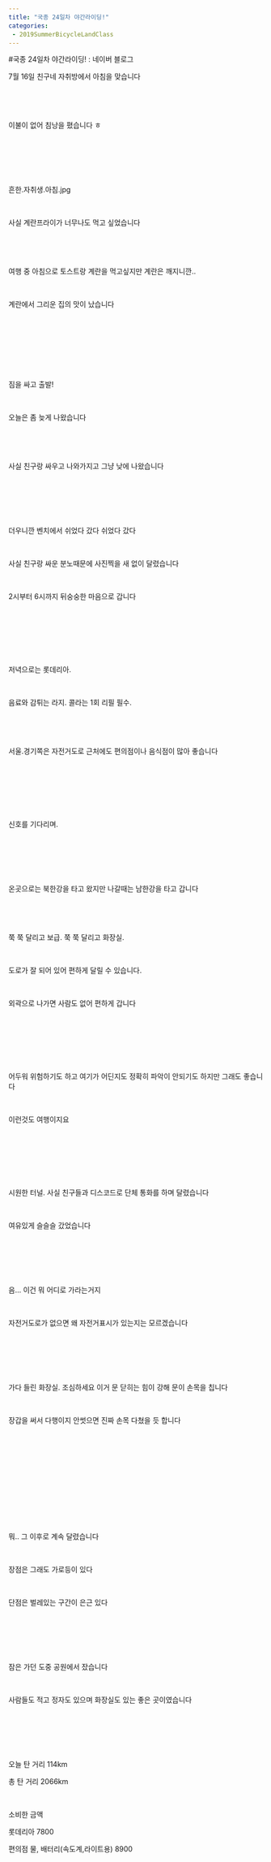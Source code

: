 ```yaml
---
title: "국종 24일차 야간라이딩!"
categories:
 - 2019SummerBicycleLandClass
---
```

#국종 24일차 야간라이딩! : 네이버 블로그
<div class="wrap_rabbit pcol2 _param(1) _postViewArea221592966154" id="post-view221592966154">
<!-- Rabbit HTML --><div class="se-viewer se-theme-default" lang="ko-KR">
<!-- SE_DOC_HEADER_END -->
<div class="se-main-container">
<div class="se-component se-text se-l-default" id="SE-e1c076db-3268-4607-a613-4c12db84ee5c">
<div class="se-component-content">
<div class="se-section se-section-text se-l-default">
<div class="se-module se-module-text"><!-- SE-TEXT { --><p class="se-text-paragraph se-text-paragraph-align-" id="SE-60f5cee5-06f6-43fb-993e-7bac69506a27" style=""><span class="se-fs- se-ff-" id="SE-f80e57f4-1355-4517-b7be-09fb26049b82" style="">7월 16일 친구네 자취방에서 아침을 맞습니다</span></p><!-- } SE-TEXT --><!-- SE-TEXT { --><p class="se-text-paragraph se-text-paragraph-align-" id="SE-de586cf6-dc73-4019-99da-df51dede280b" style=""><span class="se-fs- se-ff-" id="SE-5d3bfe40-6d00-45fd-8677-87690f274d4a" style="">​</span></p><!-- } SE-TEXT --></div>
</div>
</div>
</div> <div class="se-component se-image se-l-default" id="SE-6e0d2f92-5d29-4f56-9afb-affd9349dd02">
<div class="se-component-content se-component-content-fit">
<div class="se-section se-section-image se-l-default se-section-align-">
<a class="se-module se-module-image __se_image_link __se_link" data-linkdata='{"id" : "SE-6e0d2f92-5d29-4f56-9afb-affd9349dd02", "src" : "https://postfiles.pstatic.net/MjAxOTA3MjJfNjQg/MDAxNTYzNzkyNzQ3Nzk0.pVGHLXIDqh_KLB9o9grx01T6Fj5rwHZs7n7s2G1at9Eg.9ve-BYwSg1542ltAL5sQo9LPvnTTHvI6XqKP_-KpDokg.JPEG.dls32208/20190716_022103.jpg", "linkUse" : "false", "link" : ""}' data-linktype="img" href="#" onclick="return false;" style=" ">
<img alt="" class="se-image-resource" data-height="1232" data-lazy-src="https://postfiles.pstatic.net/MjAxOTA3MjJfNjQg/MDAxNTYzNzkyNzQ3Nzk0.pVGHLXIDqh_KLB9o9grx01T6Fj5rwHZs7n7s2G1at9Eg.9ve-BYwSg1542ltAL5sQo9LPvnTTHvI6XqKP_-KpDokg.JPEG.dls32208/20190716_022103.jpg?type=w966" data-width="693" src="https://raw.githubusercontent.com/rage147-OwO/rage147-OwO.github.io/master/_images/images/2019-7-23-국종 24일차 야간라이딩!/0.jpg">
</a> </div>
</div>
</div> <div class="se-component se-text se-l-default" id="SE-d3a5a731-e25f-4577-92df-709512059a50">
<div class="se-component-content">
<div class="se-section se-section-text se-l-default">
<div class="se-module se-module-text"><!-- SE-TEXT { --><p class="se-text-paragraph se-text-paragraph-align-" id="SE-c2b13d65-5585-4669-aea7-9647e88e6c70" style=""><span class="se-fs- se-ff-" id="SE-f2a4a55c-f291-4d93-9af4-6f935cc50156" style="">이불이 없어 침낭을 폈습니다 ㅎ</span></p><!-- } SE-TEXT --><!-- SE-TEXT { --><p class="se-text-paragraph se-text-paragraph-align-" id="SE-44fec364-3a39-4ba1-8d76-1feab66a7fab" style=""><span class="se-fs- se-ff-" id="SE-ead68c23-2c1e-47fc-9374-95d00b98a701" style="">​</span></p><!-- } SE-TEXT --><!-- SE-TEXT { --><p class="se-text-paragraph se-text-paragraph-align-" id="SE-3790f23d-f42f-4290-9c6a-86cf6dd6109f" style=""><span class="se-fs- se-ff-" id="SE-489e882b-c153-4d98-a36c-65207d4b52ff" style="">​</span></p><!-- } SE-TEXT --></div>
</div>
</div>
</div> <div class="se-component se-image se-l-default" id="SE-5a208364-db99-42b1-8417-269b80f63e0c">
<div class="se-component-content se-component-content-fit">
<div class="se-section se-section-image se-l-default se-section-align-">
<a class="se-module se-module-image __se_image_link __se_link" data-linkdata='{"id" : "SE-5a208364-db99-42b1-8417-269b80f63e0c", "src" : "https://postfiles.pstatic.net/MjAxOTA3MjJfMTY4/MDAxNTYzNzkyNzUwMzQ5.6vusdwH9wuo6eOU04H5xmPVbUxHOERoBLVIYcRtnPmUg.gVEcJuXx78lV4F86KS5bgZKUxAA8ATudpTOo4KtPNAEg.JPEG.dls32208/20190716_133126.jpg", "linkUse" : "false", "link" : ""}' data-linktype="img" href="#" onclick="return false;" style=" ">
<img alt="" class="se-image-resource" data-height="1232" data-lazy-src="https://postfiles.pstatic.net/MjAxOTA3MjJfMTY4/MDAxNTYzNzkyNzUwMzQ5.6vusdwH9wuo6eOU04H5xmPVbUxHOERoBLVIYcRtnPmUg.gVEcJuXx78lV4F86KS5bgZKUxAA8ATudpTOo4KtPNAEg.JPEG.dls32208/20190716_133126.jpg?type=w966" data-width="693" src="https://raw.githubusercontent.com/rage147-OwO/rage147-OwO.github.io/master/_images/images/2019-7-23-국종 24일차 야간라이딩!/1.jpg">
</a> </div>
</div>
</div> <div class="se-component se-text se-l-default" id="SE-ade3651f-66b8-498e-b2de-0f87a72cf5ef">
<div class="se-component-content">
<div class="se-section se-section-text se-l-default">
<div class="se-module se-module-text"><!-- SE-TEXT { --><p class="se-text-paragraph se-text-paragraph-align-" id="SE-53fd294d-2c62-4bcc-8d06-673fe4af3299" style=""><span class="se-fs- se-ff-" id="SE-5645be4f-bc02-4d7c-8a17-e450ae2febf4" style="">흔한.자취생.아침.jpg</span></p><!-- } SE-TEXT --><!-- SE-TEXT { --><p class="se-text-paragraph se-text-paragraph-align-" id="SE-5c0aa268-879a-4d52-9e5d-605994c8aa47" style=""><span class="se-fs- se-ff-" id="SE-c91ec35a-4cc6-43a5-a6c6-4ebc65426a47" style="">​</span></p><!-- } SE-TEXT --><!-- SE-TEXT { --><p class="se-text-paragraph se-text-paragraph-align-" id="SE-9abd9a25-8cd5-41e9-a638-c97c00003e79" style=""><span class="se-fs- se-ff-" id="SE-1c284af2-172d-4833-98e6-721b482dc018" style="">사실 계란프라이가 너무나도 먹고 싶었습니다</span></p><!-- } SE-TEXT --><!-- SE-TEXT { --><p class="se-text-paragraph se-text-paragraph-align-" id="SE-62606d51-eb09-4f74-af25-007c3d99ea5c" style=""><span class="se-fs- se-ff-" id="SE-a8622d7b-549c-4998-b725-06596e32da0f" style="">​</span></p><!-- } SE-TEXT --><!-- SE-TEXT { --><p class="se-text-paragraph se-text-paragraph-align-" id="SE-fbda34a5-a5c6-44f6-bf95-1e88ab7b703e" style=""><span class="se-fs- se-ff-" id="SE-e08e8123-c752-4712-afc9-eefe45f3547b" style="">​</span></p><!-- } SE-TEXT --><!-- SE-TEXT { --><p class="se-text-paragraph se-text-paragraph-align-" id="SE-b72ca21f-589a-4a6a-8daa-29738f4c6f61" style=""><span class="se-fs- se-ff-" id="SE-65567a10-2b31-40d8-9e6f-b7a4e9f30469" style="">여행 중 아침으로 토스트랑 계란을 먹고싶지만 계란은 깨지니깐..</span></p><!-- } SE-TEXT --><!-- SE-TEXT { --><p class="se-text-paragraph se-text-paragraph-align-" id="SE-ab720623-96d6-4149-9c06-b3b2821ba5e8" style=""><span class="se-fs- se-ff-" id="SE-bc186b02-36bc-4893-84a7-1b57959190c2" style="">​</span></p><!-- } SE-TEXT --><!-- SE-TEXT { --><p class="se-text-paragraph se-text-paragraph-align-" id="SE-8a33cd71-1fe6-4e78-b0b8-d290fa043f3b" style=""><span class="se-fs- se-ff-" id="SE-53227eb7-fa4b-48ca-b0d1-058d266b15d3" style="">계란에서 그리운 집의 맛이 났습니다</span></p><!-- } SE-TEXT --><!-- SE-TEXT { --><p class="se-text-paragraph se-text-paragraph-align-" id="SE-a45f2155-97e1-481d-8293-ca86cb141224" style=""><span class="se-fs- se-ff-" id="SE-88b2de9d-8183-4041-a61b-80a72422a8b7" style="">​</span></p><!-- } SE-TEXT --><!-- SE-TEXT { --><p class="se-text-paragraph se-text-paragraph-align-" id="SE-7e5f475f-1a01-4e48-949d-7580af53ac21" style=""><span class="se-fs- se-ff-" id="SE-1e916746-6aba-4385-a912-59d5b3ecbe95" style="">​</span></p><!-- } SE-TEXT --><!-- SE-TEXT { --><p class="se-text-paragraph se-text-paragraph-align-" id="SE-ee1decd8-7b40-4e0a-b22a-5ac76f269c75" style=""><span class="se-fs- se-ff-" id="SE-9cd5329a-6736-4710-819c-5bcab05d2214" style="">​</span></p><!-- } SE-TEXT --></div>
</div>
</div>
</div> <div class="se-component se-image se-l-default" id="SE-103f06d6-8de8-43ce-b203-d82af9d03c42">
<div class="se-component-content se-component-content-fit">
<div class="se-section se-section-image se-l-default se-section-align-">
<a class="se-module se-module-image __se_image_link __se_link" data-linkdata='{"id" : "SE-103f06d6-8de8-43ce-b203-d82af9d03c42", "src" : "https://postfiles.pstatic.net/MjAxOTA3MjJfNiAg/MDAxNTYzNzkyNzUxODY3.qbPeqfxUY9p0EYaAYEBgtPNyzIKuTLLQ5dlPpmpGV6Mg.51-U3EzGBjvmTm3we9nI_ZDWX8sV4JjM4wFslZoNfu0g.JPEG.dls32208/20190716_154424.jpg", "linkUse" : "false", "link" : ""}' data-linktype="img" href="#" onclick="return false;" style=" ">
<img alt="" class="se-image-resource" data-height="1232" data-lazy-src="https://postfiles.pstatic.net/MjAxOTA3MjJfNiAg/MDAxNTYzNzkyNzUxODY3.qbPeqfxUY9p0EYaAYEBgtPNyzIKuTLLQ5dlPpmpGV6Mg.51-U3EzGBjvmTm3we9nI_ZDWX8sV4JjM4wFslZoNfu0g.JPEG.dls32208/20190716_154424.jpg?type=w966" data-width="693" src="https://raw.githubusercontent.com/rage147-OwO/rage147-OwO.github.io/master/_images/images/2019-7-23-국종 24일차 야간라이딩!/2.jpg">
</a> </div>
</div>
</div> <div class="se-component se-text se-l-default" id="SE-3acd7157-8359-4cc5-b519-6e42eb1e3e52">
<div class="se-component-content">
<div class="se-section se-section-text se-l-default">
<div class="se-module se-module-text"><!-- SE-TEXT { --><p class="se-text-paragraph se-text-paragraph-align-" id="SE-3411aac6-7e1e-4520-90e0-7138fbea6cac" style=""><span class="se-fs- se-ff-" id="SE-f05f2d2c-f726-4adb-9a6d-6f9a80e7097d" style="">짐을 싸고 출발!</span></p><!-- } SE-TEXT --><!-- SE-TEXT { --><p class="se-text-paragraph se-text-paragraph-align-" id="SE-00673cb7-0486-45ce-bb23-629cc5d53aad" style=""><span class="se-fs- se-ff-" id="SE-e2ceeb62-6b23-4f2d-8c36-b7feb03c3074" style="">​</span></p><!-- } SE-TEXT --><!-- SE-TEXT { --><p class="se-text-paragraph se-text-paragraph-align-" id="SE-c97617c1-4c67-48fe-a68f-a002fec1fa1a" style=""><span class="se-fs- se-ff-" id="SE-97aa050c-16eb-4f08-8f98-58838041872c" style="">오늘은 좀 늦게 나왔습니다</span></p><!-- } SE-TEXT --><!-- SE-TEXT { --><p class="se-text-paragraph se-text-paragraph-align-" id="SE-549a50d4-7fae-4a9f-a443-2ffe1ae89d49" style=""><span class="se-fs- se-ff-" id="SE-d0bc760c-f067-41d0-b881-4ffc638489ac" style="">​</span></p><!-- } SE-TEXT --><!-- SE-TEXT { --><p class="se-text-paragraph se-text-paragraph-align-" id="SE-d8d05fff-addd-4646-83b7-ffbc221cf8ef" style=""><span class="se-fs- se-ff-" id="SE-3ad8094c-62ed-4190-b0f8-1286ea9c4599" style="">​</span></p><!-- } SE-TEXT --><!-- SE-TEXT { --><p class="se-text-paragraph se-text-paragraph-align-" id="SE-d3568089-914d-4b83-9eeb-ec036a298558" style=""><span class="se-fs- se-ff-" id="SE-57a61f98-facd-44d0-92f5-f867e2fd7bee" style="">사실 친구랑 싸우고 나와가지고 그냥 낮에 나왔습니다</span></p><!-- } SE-TEXT --><!-- SE-TEXT { --><p class="se-text-paragraph se-text-paragraph-align-" id="SE-36235492-60a7-4c6e-b4bb-26448de664a2" style=""><span class="se-fs- se-ff-" id="SE-36bedaab-a482-4fae-a192-a30fa30aef4c" style="">​</span></p><!-- } SE-TEXT --><!-- SE-TEXT { --><p class="se-text-paragraph se-text-paragraph-align-" id="SE-4b8786ae-a13a-4f70-b74e-734caaafb5f7" style=""><span class="se-fs- se-ff-" id="SE-1d192a74-046c-46c5-b826-98ebd79aa321" style="">​</span></p><!-- } SE-TEXT --></div>
</div>
</div>
</div> <div class="se-component se-image se-l-default" id="SE-e9cb8312-9292-44dc-a629-891f4e55680a">
<div class="se-component-content se-component-content-fit">
<div class="se-section se-section-image se-l-default se-section-align-">
<a class="se-module se-module-image __se_image_link __se_link" data-linkdata='{"id" : "SE-e9cb8312-9292-44dc-a629-891f4e55680a", "src" : "https://postfiles.pstatic.net/MjAxOTA3MjJfMjUw/MDAxNTYzNzkyNzUzOTEy.kn0mm3DZj6Q2tBSvhRlLZLsl0sRx7E0-aj6bTrvGPzIg.n2cgzDbeHY6mw9xPTPeE0r_tWDJsdzEhXlhb_i36PLAg.JPEG.dls32208/20190716_170705.jpg", "linkUse" : "false", "link" : ""}' data-linktype="img" href="#" onclick="return false;" style=" ">
<img alt="" class="se-image-resource" data-height="389" data-lazy-src="https://postfiles.pstatic.net/MjAxOTA3MjJfMjUw/MDAxNTYzNzkyNzUzOTEy.kn0mm3DZj6Q2tBSvhRlLZLsl0sRx7E0-aj6bTrvGPzIg.n2cgzDbeHY6mw9xPTPeE0r_tWDJsdzEhXlhb_i36PLAg.JPEG.dls32208/20190716_170705.jpg?type=w966" data-width="693" src="https://raw.githubusercontent.com/rage147-OwO/rage147-OwO.github.io/master/_images/images/2019-7-23-국종 24일차 야간라이딩!/3.jpg">
</a> </div>
</div>
</div> <div class="se-component se-text se-l-default" id="SE-2068877b-9205-47c3-833f-086057160d94">
<div class="se-component-content">
<div class="se-section se-section-text se-l-default">
<div class="se-module se-module-text"><!-- SE-TEXT { --><p class="se-text-paragraph se-text-paragraph-align-" id="SE-c1ef0a27-1d16-404b-894d-12c4318bba7e" style=""><span class="se-fs- se-ff-" id="SE-688852f1-7494-49b4-94ea-27b8f651c541" style="">더우니깐 벤치에서 쉬었다 갔다 쉬었다 갔다</span></p><!-- } SE-TEXT --><!-- SE-TEXT { --><p class="se-text-paragraph se-text-paragraph-align-" id="SE-28fe957d-c7ee-45da-bb0a-9e6a28f24612" style=""><span class="se-fs- se-ff-" id="SE-c50c3266-cd94-4d4f-90c9-57323994b225" style="">​</span></p><!-- } SE-TEXT --><!-- SE-TEXT { --><p class="se-text-paragraph se-text-paragraph-align-" id="SE-cf42c337-35f1-462d-9b07-f4a6aa829afd" style=""><span class="se-fs- se-ff-" id="SE-94424bc3-b3fc-4a0a-868c-bd9b7f0ac282" style="">사실 친구랑 싸운 분노때문에 사진찍을 새 없이 달렸습니다</span></p><!-- } SE-TEXT --><!-- SE-TEXT { --><p class="se-text-paragraph se-text-paragraph-align-" id="SE-3118ea9e-e16b-44e9-8758-1212a42a359d" style=""><span class="se-fs- se-ff-" id="SE-bc9f383b-c68d-45ae-9188-df6920bee6aa" style="">​</span></p><!-- } SE-TEXT --><!-- SE-TEXT { --><p class="se-text-paragraph se-text-paragraph-align-" id="SE-cb7ecfac-0275-4963-a658-83a57f0d6fcc" style=""><span class="se-fs- se-ff-" id="SE-cc98ebf3-1dfb-4321-a0a0-4cef7ffee897" style="">2시부터 6시까지 뒤숭숭한 마음으로 갑니다</span></p><!-- } SE-TEXT --><!-- SE-TEXT { --><p class="se-text-paragraph se-text-paragraph-align-" id="SE-f58d351c-39ca-4c2e-be3b-2f19375c5054" style=""><span class="se-fs- se-ff-" id="SE-52eb4c18-f4a4-4aa5-a822-5d2124535e25" style="">​</span></p><!-- } SE-TEXT --><!-- SE-TEXT { --><p class="se-text-paragraph se-text-paragraph-align-" id="SE-ec2949dc-b048-4484-beb8-3ea8a05ed0cd" style=""><span class="se-fs- se-ff-" id="SE-34b13599-0940-4f1a-b3cf-f9c3f289b272" style="">​</span></p><!-- } SE-TEXT --></div>
</div>
</div>
</div> <div class="se-component se-image se-l-default" id="SE-c1bf90e2-755e-4e4e-9570-4f1d29c6cb56">
<div class="se-component-content se-component-content-fit">
<div class="se-section se-section-image se-l-default se-section-align-">
<a class="se-module se-module-image __se_image_link __se_link" data-linkdata='{"id" : "SE-c1bf90e2-755e-4e4e-9570-4f1d29c6cb56", "src" : "https://postfiles.pstatic.net/MjAxOTA3MjJfOTEg/MDAxNTYzNzkyNzU0OTM3.Ktn3ZFHIaaWvK5wRjUNQX-StmjmWsLHujiFy3cyIGxEg.Lo9mNOvMfWcvNM0iTrI06fj4yqBefsKWXZstAqFVpEAg.JPEG.dls32208/20190716_184737.jpg", "linkUse" : "false", "link" : ""}' data-linktype="img" href="#" onclick="return false;" style=" ">
<img alt="" class="se-image-resource" data-height="389" data-lazy-src="https://postfiles.pstatic.net/MjAxOTA3MjJfOTEg/MDAxNTYzNzkyNzU0OTM3.Ktn3ZFHIaaWvK5wRjUNQX-StmjmWsLHujiFy3cyIGxEg.Lo9mNOvMfWcvNM0iTrI06fj4yqBefsKWXZstAqFVpEAg.JPEG.dls32208/20190716_184737.jpg?type=w966" data-width="693" src="https://raw.githubusercontent.com/rage147-OwO/rage147-OwO.github.io/master/_images/images/2019-7-23-국종 24일차 야간라이딩!/4.jpg"/>
</a> </div>
</div>
</div> <div class="se-component se-image se-l-default" id="SE-4961d6e3-dfaa-425d-925a-134319ce0266">
<div class="se-component-content se-component-content-fit">
<div class="se-section se-section-image se-l-default se-section-align-">
<a class="se-module se-module-image __se_image_link __se_link" data-linkdata='{"id" : "SE-4961d6e3-dfaa-425d-925a-134319ce0266", "src" : "https://postfiles.pstatic.net/MjAxOTA3MjJfMjEw/MDAxNTYzNzkyNzU2MDI0.H_V9sEnwoWfuLeJUPCK_7KBiNnUWgbfDbkGHRZCi2SMg.JD4Kw-BOhaDpr1yLY3ovoEeWksqZ-xsGltWVJU2OgZEg.JPEG.dls32208/20190716_185740.jpg", "linkUse" : "false", "link" : ""}' data-linktype="img" href="#" onclick="return false;" style=" ">
<img alt="" class="se-image-resource" data-height="389" data-lazy-src="https://postfiles.pstatic.net/MjAxOTA3MjJfMjEw/MDAxNTYzNzkyNzU2MDI0.H_V9sEnwoWfuLeJUPCK_7KBiNnUWgbfDbkGHRZCi2SMg.JD4Kw-BOhaDpr1yLY3ovoEeWksqZ-xsGltWVJU2OgZEg.JPEG.dls32208/20190716_185740.jpg?type=w966" data-width="693" src="https://raw.githubusercontent.com/rage147-OwO/rage147-OwO.github.io/master/_images/images/2019-7-23-국종 24일차 야간라이딩!/5.jpg"/>
</a> </div>
</div>
</div> <div class="se-component se-text se-l-default" id="SE-f275854d-785b-42e4-8f10-4452572b684a">
<div class="se-component-content">
<div class="se-section se-section-text se-l-default">
<div class="se-module se-module-text"><!-- SE-TEXT { --><p class="se-text-paragraph se-text-paragraph-align-" id="SE-b9935cbd-a9a7-4548-83f5-1c376731da84" style=""><span class="se-fs- se-ff-" id="SE-a33f8a66-250c-42ac-b706-1f4144955bed" style="">저녁으로는 롯데리아.</span></p><!-- } SE-TEXT --><!-- SE-TEXT { --><p class="se-text-paragraph se-text-paragraph-align-" id="SE-a06bdbf3-2e96-4394-9ee5-56b2271f9e10" style=""><span class="se-fs- se-ff-" id="SE-5e6a8882-5273-486c-abd2-277ca27d6837" style="">​</span></p><!-- } SE-TEXT --><!-- SE-TEXT { --><p class="se-text-paragraph se-text-paragraph-align-" id="SE-6dcb0187-110d-4f04-b2fe-8bff5bfebbc9" style=""><span class="se-fs- se-ff-" id="SE-f253ac4a-e248-4147-88a9-fa74b9fce8db" style="">음료와 감튀는 라지. 콜라는 1회 리필 필수.</span></p><!-- } SE-TEXT --><!-- SE-TEXT { --><p class="se-text-paragraph se-text-paragraph-align-" id="SE-48b59a8d-1607-4eb2-9a5e-d8af28f8d1a0" style=""><span class="se-fs- se-ff-" id="SE-8acee549-9934-4ca0-b7eb-8c17d68f331f" style="">​</span></p><!-- } SE-TEXT --><!-- SE-TEXT { --><p class="se-text-paragraph se-text-paragraph-align-" id="SE-434a7e3d-174e-496b-8bd0-af88646787f6" style=""><span class="se-fs- se-ff-" id="SE-d0c349ea-5e42-42a6-8a00-48d15d9edf95" style="">​</span></p><!-- } SE-TEXT --><!-- SE-TEXT { --><p class="se-text-paragraph se-text-paragraph-align-" id="SE-37f8d416-cb20-425a-b8a5-593be36fd651" style=""><span class="se-fs- se-ff-" id="SE-d0c9e123-b663-4042-bc1c-cfa4fc4ae09c" style="">서울.경기쪽은 자전거도로 근처에도 편의점이나 음식점이 많아 좋습니다</span></p><!-- } SE-TEXT --><!-- SE-TEXT { --><p class="se-text-paragraph se-text-paragraph-align-" id="SE-1de6360f-14a3-4a5f-aa3d-9d8ea8b0a05b" style=""><span class="se-fs- se-ff-" id="SE-31f73e57-3823-43ae-b3ad-e1f7a5a75868" style="">​</span></p><!-- } SE-TEXT --><!-- SE-TEXT { --><p class="se-text-paragraph se-text-paragraph-align-" id="SE-1147c0a3-d212-488b-955b-2216d70a479b" style=""><span class="se-fs- se-ff-" id="SE-5e2dc1c5-6645-40be-b192-d36b5c6a8fb2" style="">​</span></p><!-- } SE-TEXT --></div>
</div>
</div>
</div> <div class="se-component se-image se-l-default" id="SE-533e5896-13fd-4075-b2bc-426a3058895b">
<div class="se-component-content se-component-content-fit">
<div class="se-section se-section-image se-l-default se-section-align-">
<a class="se-module se-module-image __se_image_link __se_link" data-linkdata='{"id" : "SE-533e5896-13fd-4075-b2bc-426a3058895b", "src" : "https://postfiles.pstatic.net/MjAxOTA3MjJfMTQg/MDAxNTYzNzkyNzU3MTAw.xye2f7dbFF6tEY2r2vCnQRNNfL-BULYz55gqWtZtG1Ug.lklSE-IoTnKEj8Ce57qdt8EgUtUsa9Rg323UKkalSCMg.JPEG.dls32208/20190716_193016.jpg", "linkUse" : "false", "link" : ""}' data-linktype="img" href="#" onclick="return false;" style=" ">
<img alt="" class="se-image-resource" data-height="389" data-lazy-src="https://postfiles.pstatic.net/MjAxOTA3MjJfMTQg/MDAxNTYzNzkyNzU3MTAw.xye2f7dbFF6tEY2r2vCnQRNNfL-BULYz55gqWtZtG1Ug.lklSE-IoTnKEj8Ce57qdt8EgUtUsa9Rg323UKkalSCMg.JPEG.dls32208/20190716_193016.jpg?type=w966" data-width="693" src="https://raw.githubusercontent.com/rage147-OwO/rage147-OwO.github.io/master/_images/images/2019-7-23-국종 24일차 야간라이딩!/6.jpg"/>
</a> </div>
</div>
</div> <div class="se-component se-image se-l-default" id="SE-76dc8541-ce32-4a94-9338-cf15b49b8c2f">
<div class="se-component-content se-component-content-fit">
<div class="se-section se-section-image se-l-default se-section-align-">
<a class="se-module se-module-image __se_image_link __se_link" data-linkdata='{"id" : "SE-76dc8541-ce32-4a94-9338-cf15b49b8c2f", "src" : "https://postfiles.pstatic.net/MjAxOTA3MjJfODcg/MDAxNTYzNzkyNzU4MTkw.bl5wkhLtExRbIXEN8y__LhDsGvZgCVL6T7EEZxAGwtgg.7N2-Ms1N6yDuUrWbLu-owhwo9lotjPzK6Uz8m5dMlCkg.JPEG.dls32208/20190716_193021.jpg", "linkUse" : "false", "link" : ""}' data-linktype="img" href="#" onclick="return false;" style=" ">
<img alt="" class="se-image-resource" data-height="389" data-lazy-src="https://postfiles.pstatic.net/MjAxOTA3MjJfODcg/MDAxNTYzNzkyNzU4MTkw.bl5wkhLtExRbIXEN8y__LhDsGvZgCVL6T7EEZxAGwtgg.7N2-Ms1N6yDuUrWbLu-owhwo9lotjPzK6Uz8m5dMlCkg.JPEG.dls32208/20190716_193021.jpg?type=w966" data-width="693" src="https://raw.githubusercontent.com/rage147-OwO/rage147-OwO.github.io/master/_images/images/2019-7-23-국종 24일차 야간라이딩!/7.jpg"/>
</a> </div>
</div>
</div> <div class="se-component se-text se-l-default" id="SE-436f0e8e-9bf8-45f5-8eb6-5883a13c40db">
<div class="se-component-content">
<div class="se-section se-section-text se-l-default">
<div class="se-module se-module-text"><!-- SE-TEXT { --><p class="se-text-paragraph se-text-paragraph-align-" id="SE-d587dd46-05bf-4575-a01f-cad367d03470" style=""><span class="se-fs- se-ff-" id="SE-d47c5db5-6fd1-4e29-ba2e-e786e91c7416" style="">신호를 기다리며.</span></p><!-- } SE-TEXT --><!-- SE-TEXT { --><p class="se-text-paragraph se-text-paragraph-align-" id="SE-b0e00ad6-5e34-430c-a2bb-c9bfccef52ee" style=""><span class="se-fs- se-ff-" id="SE-9e5b2e3b-f12b-498e-b7fe-a69893cd0bfd" style="">​</span></p><!-- } SE-TEXT --><!-- SE-TEXT { --><p class="se-text-paragraph se-text-paragraph-align-" id="SE-c3a5a621-c510-4772-8a88-e3ee0a0ca6a9" style=""><span class="se-fs- se-ff-" id="SE-f7cc52ac-d0b8-4a7b-bbd6-939de3472c6d" style="">​</span></p><!-- } SE-TEXT --></div>
</div>
</div>
</div> <div class="se-component se-image se-l-default" id="SE-8847faf4-662d-433e-b066-1e12f63cc6c9">
<div class="se-component-content se-component-content-fit">
<div class="se-section se-section-image se-l-default se-section-align-">
<a class="se-module se-module-image __se_image_link __se_link" data-linkdata='{"id" : "SE-8847faf4-662d-433e-b066-1e12f63cc6c9", "src" : "https://postfiles.pstatic.net/MjAxOTA3MjJfMjM0/MDAxNTYzNzkyNzYwMzY1.P-H51E_nyVJe8HUx0trIUS1B2g3aTRQd0tdpe3gqezIg.o8chfk4OmMpc1Qc-TX7bRHQQBjdWH5yLT1N21s5Mnq4g.JPEG.dls32208/20190716_194516.jpg", "linkUse" : "false", "link" : ""}' data-linktype="img" href="#" onclick="return false;" style=" ">
<img alt="" class="se-image-resource" data-height="389" data-lazy-src="https://postfiles.pstatic.net/MjAxOTA3MjJfMjM0/MDAxNTYzNzkyNzYwMzY1.P-H51E_nyVJe8HUx0trIUS1B2g3aTRQd0tdpe3gqezIg.o8chfk4OmMpc1Qc-TX7bRHQQBjdWH5yLT1N21s5Mnq4g.JPEG.dls32208/20190716_194516.jpg?type=w966" data-width="693" src="https://raw.githubusercontent.com/rage147-OwO/rage147-OwO.github.io/master/_images/images/2019-7-23-국종 24일차 야간라이딩!/8.jpg"/>
</a> </div>
</div>
</div> <div class="se-component se-text se-l-default" id="SE-a4263be0-4ba1-41c9-9683-da85c34143f2">
<div class="se-component-content">
<div class="se-section se-section-text se-l-default">
<div class="se-module se-module-text"><!-- SE-TEXT { --><p class="se-text-paragraph se-text-paragraph-align-" id="SE-8c4ef249-8c82-4a22-a41a-a608e5e1b1b9" style=""><span class="se-fs- se-ff-" id="SE-d8e46368-2488-4bd4-b5c1-b333563cb2eb" style="">온곳으로는 북한강을 타고 왔지만 나갈때는 남한강을 타고 갑니다</span></p><!-- } SE-TEXT --><!-- SE-TEXT { --><p class="se-text-paragraph se-text-paragraph-align-" id="SE-57dc8d63-8f68-4435-af43-5505c17f1283" style=""><span class="se-fs- se-ff-" id="SE-9cb7518b-eaa4-4626-8714-b99a9e6ea4a3" style="">​</span></p><!-- } SE-TEXT --><!-- SE-TEXT { --><p class="se-text-paragraph se-text-paragraph-align-" id="SE-507083be-c58e-406e-b1b6-19c16af4d787" style=""><span class="se-fs- se-ff-" id="SE-36e749c0-966c-4543-927f-03845d2f8b81" style="">​</span></p><!-- } SE-TEXT --><!-- SE-TEXT { --><p class="se-text-paragraph se-text-paragraph-align-" id="SE-d0094684-6261-4a11-a6bd-707d3d4bb740" style=""><span class="se-fs- se-ff-" id="SE-b7c2f08c-9f7e-4761-b0b8-dfa222101028" style="">쭉 쭉 달리고 보급.  쭉 쭉 달리고 화장실.</span></p><!-- } SE-TEXT --><!-- SE-TEXT { --><p class="se-text-paragraph se-text-paragraph-align-" id="SE-1cce4edc-2484-4e9e-b818-e81b6eb7d138" style=""><span class="se-fs- se-ff-" id="SE-ee22573e-a621-4ba8-8764-03bb4a77d4eb" style="">​</span></p><!-- } SE-TEXT --><!-- SE-TEXT { --><p class="se-text-paragraph se-text-paragraph-align-" id="SE-14f19f1d-49f3-4c19-aeee-55a3bf0a0c87" style=""><span class="se-fs- se-ff-" id="SE-3f28ae04-c966-450d-aef6-0b89beb89b05" style="">도로가 잘 되어 있어 편하게 달릴 수 있습니다.</span></p><!-- } SE-TEXT --><!-- SE-TEXT { --><p class="se-text-paragraph se-text-paragraph-align-" id="SE-af034374-3052-4a39-ac59-15b320a7fcb2" style=""><span class="se-fs- se-ff-" id="SE-e2e69f4f-7af3-4955-82af-41536aace168" style="">​</span></p><!-- } SE-TEXT --><!-- SE-TEXT { --><p class="se-text-paragraph se-text-paragraph-align-" id="SE-7872367d-3522-4c07-9c0d-b328dbf4597e" style=""><span class="se-fs- se-ff-" id="SE-ae1118ab-1f79-485d-81e1-a18af6e84375" style="">외곽으로 나가면 사람도 없어 편하게 갑니다</span></p><!-- } SE-TEXT --><!-- SE-TEXT { --><p class="se-text-paragraph se-text-paragraph-align-" id="SE-7acd545d-e420-4d35-9d9c-a2a40793783d" style=""><span class="se-fs- se-ff-" id="SE-6c25decd-6765-4996-8731-608967501942" style="">​</span></p><!-- } SE-TEXT --><!-- SE-TEXT { --><p class="se-text-paragraph se-text-paragraph-align-" id="SE-c8c4cf51-7e25-4d1f-a21a-58afcce4ece1" style=""><span class="se-fs- se-ff-" id="SE-225fa528-30e1-49af-9406-c94f6d6f54ac" style="">​</span></p><!-- } SE-TEXT --></div>
</div>
</div>
</div> <div class="se-component se-image se-l-default" id="SE-6192cf77-c11d-4ed0-943d-75f875a1cde4">
<div class="se-component-content se-component-content-fit">
<div class="se-section se-section-image se-l-default se-section-align-">
<a class="se-module se-module-image __se_image_link __se_link" data-linkdata='{"id" : "SE-6192cf77-c11d-4ed0-943d-75f875a1cde4", "src" : "https://postfiles.pstatic.net/MjAxOTA3MjJfMTc3/MDAxNTYzNzkyNzYxMzU2.JCr-u42PK7UJKI4T4eM9GbYIPqA-tEKRSARk-wVao0gg.-l2dYwfJHv1a6RfLX5_DG1toz4z5UJXJtX3LubwODrkg.JPEG.dls32208/20190716_203441.jpg", "linkUse" : "false", "link" : ""}' data-linktype="img" href="#" onclick="return false;" style=" ">
<img alt="" class="se-image-resource" data-height="389" data-lazy-src="https://postfiles.pstatic.net/MjAxOTA3MjJfMTc3/MDAxNTYzNzkyNzYxMzU2.JCr-u42PK7UJKI4T4eM9GbYIPqA-tEKRSARk-wVao0gg.-l2dYwfJHv1a6RfLX5_DG1toz4z5UJXJtX3LubwODrkg.JPEG.dls32208/20190716_203441.jpg?type=w966" data-width="693" src="https://raw.githubusercontent.com/rage147-OwO/rage147-OwO.github.io/master/_images/images/2019-7-23-국종 24일차 야간라이딩!/9.jpg"/>
</a> </div>
</div>
</div> <div class="se-component se-image se-l-default" id="SE-bc445fb8-c724-44c4-a392-a75bbd07e683">
<div class="se-component-content se-component-content-fit">
<div class="se-section se-section-image se-l-default se-section-align-">
<a class="se-module se-module-image __se_image_link __se_link" data-linkdata='{"id" : "SE-bc445fb8-c724-44c4-a392-a75bbd07e683", "src" : "https://postfiles.pstatic.net/MjAxOTA3MjJfMTk5/MDAxNTYzNzkyNzYyNDM2.UgGU7bgU_7SEWYCznxUcaf1Pal2IM4q3g8ITI6k98HUg.a1dJ5bG9BJGmY9SZKXZS-uxFfdVjT1k8RFvhznYFYMog.JPEG.dls32208/20190716_203642.jpg", "linkUse" : "false", "link" : ""}' data-linktype="img" href="#" onclick="return false;" style=" ">
<img alt="" class="se-image-resource" data-height="389" data-lazy-src="https://postfiles.pstatic.net/MjAxOTA3MjJfMTk5/MDAxNTYzNzkyNzYyNDM2.UgGU7bgU_7SEWYCznxUcaf1Pal2IM4q3g8ITI6k98HUg.a1dJ5bG9BJGmY9SZKXZS-uxFfdVjT1k8RFvhznYFYMog.JPEG.dls32208/20190716_203642.jpg?type=w966" data-width="693" src="https://raw.githubusercontent.com/rage147-OwO/rage147-OwO.github.io/master/_images/images/2019-7-23-국종 24일차 야간라이딩!/10.jpg"/>
</a> </div>
</div>
</div> <div class="se-component se-text se-l-default" id="SE-e97f181b-1d2e-41e5-a625-f8d383a6277e">
<div class="se-component-content">
<div class="se-section se-section-text se-l-default">
<div class="se-module se-module-text"><!-- SE-TEXT { --><p class="se-text-paragraph se-text-paragraph-align-" id="SE-d69e2a76-0067-4c7c-a47a-10f66452ddd7" style=""><span class="se-fs- se-ff-" id="SE-0a005223-5d4b-4900-a947-8b84f2c5fca7" style="">어두워 위험하기도 하고 여기가 어딘지도 정확히 파악이 안되기도 하지만 그래도 좋습니다</span></p><!-- } SE-TEXT --><!-- SE-TEXT { --><p class="se-text-paragraph se-text-paragraph-align-" id="SE-b6fc0bd2-1c00-4777-81c7-707237a9d348" style=""><span class="se-fs- se-ff-" id="SE-eaef119d-76f4-4122-9c22-3b465c5add23" style="">​</span></p><!-- } SE-TEXT --><!-- SE-TEXT { --><p class="se-text-paragraph se-text-paragraph-align-" id="SE-0ef80689-7042-46ce-ab91-7727062eb538" style=""><span class="se-fs- se-ff-" id="SE-7d4f599e-8c2c-43d5-82ba-22ba2c35a2c6" style="">이런것도 여행이지요</span></p><!-- } SE-TEXT --><!-- SE-TEXT { --><p class="se-text-paragraph se-text-paragraph-align-" id="SE-34c94547-70a4-4b57-a1dd-4d2514000c46" style=""><span class="se-fs- se-ff-" id="SE-5ae6b032-fb0c-4975-9dc5-f270033de08b" style="">​</span></p><!-- } SE-TEXT --><!-- SE-TEXT { --><p class="se-text-paragraph se-text-paragraph-align-" id="SE-25bbf606-3ff6-4c4d-8eb7-de3ff3564bb2" style=""><span class="se-fs- se-ff-" id="SE-90a4f16b-af94-43d7-8470-a0fab3901725" style="">​</span></p><!-- } SE-TEXT --></div>
</div>
</div>
</div> <div class="se-component se-image se-l-default" id="SE-c8adb3d3-c28c-460f-8c2a-c10e3c064e01">
<div class="se-component-content se-component-content-fit">
<div class="se-section se-section-image se-l-default se-section-align-">
<a class="se-module se-module-image __se_image_link __se_link" data-linkdata='{"id" : "SE-c8adb3d3-c28c-460f-8c2a-c10e3c064e01", "src" : "https://postfiles.pstatic.net/MjAxOTA3MjJfMSAg/MDAxNTYzNzkyNzYzODE2.yfWg7pWMcn9zjS6aVfi2nexOn1F2_FNqypeSXhzrQWsg.UHYCG5jOqKVP9ApbtLGtC7BbpUMdgLmg4MKbADm161Qg.JPEG.dls32208/20190716_204746.jpg", "linkUse" : "false", "link" : ""}' data-linktype="img" href="#" onclick="return false;" style=" ">
<img alt="" class="se-image-resource" data-height="1232" data-lazy-src="https://postfiles.pstatic.net/MjAxOTA3MjJfMSAg/MDAxNTYzNzkyNzYzODE2.yfWg7pWMcn9zjS6aVfi2nexOn1F2_FNqypeSXhzrQWsg.UHYCG5jOqKVP9ApbtLGtC7BbpUMdgLmg4MKbADm161Qg.JPEG.dls32208/20190716_204746.jpg?type=w966" data-width="693" src="https://raw.githubusercontent.com/rage147-OwO/rage147-OwO.github.io/master/_images/images/2019-7-23-국종 24일차 야간라이딩!/11.jpg"/>
</a> </div>
</div>
</div> <div class="se-component se-image se-l-default" id="SE-ba75231a-6fec-48b1-b1d4-e571076d9736">
<div class="se-component-content se-component-content-fit">
<div class="se-section se-section-image se-l-default se-section-align-">
<a class="se-module se-module-image __se_image_link __se_link" data-linkdata='{"id" : "SE-ba75231a-6fec-48b1-b1d4-e571076d9736", "src" : "https://postfiles.pstatic.net/MjAxOTA3MjJfMjMw/MDAxNTYzNzkyNzY1MTg4.LdaGwJyFraUrjRRiryOXxu5zwKCQcexRSrjvDQld9Ggg.zyWd4ZaTcX5FhGik7d6qYoqsPqrEmoK2glNXqdFWQOIg.JPEG.dls32208/20190716_210059.jpg", "linkUse" : "false", "link" : ""}' data-linktype="img" href="#" onclick="return false;" style=" ">
<img alt="" class="se-image-resource" data-height="1232" data-lazy-src="https://postfiles.pstatic.net/MjAxOTA3MjJfMjMw/MDAxNTYzNzkyNzY1MTg4.LdaGwJyFraUrjRRiryOXxu5zwKCQcexRSrjvDQld9Ggg.zyWd4ZaTcX5FhGik7d6qYoqsPqrEmoK2glNXqdFWQOIg.JPEG.dls32208/20190716_210059.jpg?type=w966" data-width="693" src="https://raw.githubusercontent.com/rage147-OwO/rage147-OwO.github.io/master/_images/images/2019-7-23-국종 24일차 야간라이딩!/12.jpg"/>
</a> </div>
</div>
</div> <div class="se-component se-text se-l-default" id="SE-666ef554-2a0c-40ac-9954-85beb63b6ea9">
<div class="se-component-content">
<div class="se-section se-section-text se-l-default">
<div class="se-module se-module-text"><!-- SE-TEXT { --><p class="se-text-paragraph se-text-paragraph-align-" id="SE-2a81ff2b-69a4-4a41-a6bf-58450882734d" style=""><span class="se-fs- se-ff-" id="SE-0458c430-cb94-409c-bdb1-8d7ae19d104b" style="">시원한 터널. 사실 친구들과 디스코드로 단체 통화를 하며 달렸습니다</span></p><!-- } SE-TEXT --><!-- SE-TEXT { --><p class="se-text-paragraph se-text-paragraph-align-" id="SE-e980c399-25f4-4e48-afc5-8b8a071f3b50" style=""><span class="se-fs- se-ff-" id="SE-b7973676-af11-480c-a96e-de5b57f2eb1c" style="">​</span></p><!-- } SE-TEXT --><!-- SE-TEXT { --><p class="se-text-paragraph se-text-paragraph-align-" id="SE-cfab04c5-6f86-42b1-8ff4-e4eb7aee1911" style=""><span class="se-fs- se-ff-" id="SE-dd636f97-fc7c-47bc-9257-0e1d06e718ba" style="">여유있게 슬슬슬 갔었습니다</span></p><!-- } SE-TEXT --><!-- SE-TEXT { --><p class="se-text-paragraph se-text-paragraph-align-" id="SE-747fdcab-073d-4e46-bb32-52f3252ece91" style=""><span class="se-fs- se-ff-" id="SE-2fd757db-4b68-4433-b179-964805a020d0" style="">​</span></p><!-- } SE-TEXT --><!-- SE-TEXT { --><p class="se-text-paragraph se-text-paragraph-align-" id="SE-a2683369-a98a-4443-9be7-23064f5a5644" style=""><span class="se-fs- se-ff-" id="SE-efd9ddd2-3ba8-486f-bd09-bf6438e60f65" style="">​</span></p><!-- } SE-TEXT --></div>
</div>
</div>
</div> <div class="se-component se-image se-l-default" id="SE-3bd49e2f-5da8-457a-9905-7306b0cd42be">
<div class="se-component-content se-component-content-fit">
<div class="se-section se-section-image se-l-default se-section-align-">
<a class="se-module se-module-image __se_image_link __se_link" data-linkdata='{"id" : "SE-3bd49e2f-5da8-457a-9905-7306b0cd42be", "src" : "https://postfiles.pstatic.net/MjAxOTA3MjJfMTQz/MDAxNTYzNzkyNzY3NzQz.p4CLEB9XqZ5P5z3eJrQlQRnZ2phSIVf4v8K0kKr_fAsg.r0G_dcAJxPKan7Qo-TryP0dVuO-O4zZpwJNVBaEHfNgg.JPEG.dls32208/20190716_213602%280%29.jpg", "linkUse" : "false", "link" : ""}' data-linktype="img" href="#" onclick="return false;" style=" ">
<img alt="" class="se-image-resource" data-height="1232" data-lazy-src="https://postfiles.pstatic.net/MjAxOTA3MjJfMTQz/MDAxNTYzNzkyNzY3NzQz.p4CLEB9XqZ5P5z3eJrQlQRnZ2phSIVf4v8K0kKr_fAsg.r0G_dcAJxPKan7Qo-TryP0dVuO-O4zZpwJNVBaEHfNgg.JPEG.dls32208/20190716_213602%280%29.jpg?type=w966" data-width="693" src="https://raw.githubusercontent.com/rage147-OwO/rage147-OwO.github.io/master/_images/images/2019-7-23-국종 24일차 야간라이딩!/13.jpg"/>
</a> </div>
</div>
</div> <div class="se-component se-text se-l-default" id="SE-f38c1cbf-0145-443b-a46d-104c787383cb">
<div class="se-component-content">
<div class="se-section se-section-text se-l-default">
<div class="se-module se-module-text"><!-- SE-TEXT { --><p class="se-text-paragraph se-text-paragraph-align-" id="SE-11258166-0db6-47bd-8274-e30133fe0e28" style=""><span class="se-fs- se-ff-" id="SE-8cd00f08-9cdf-4cd6-8668-8e6b3f48589e" style="">음... 이건 뭐 어디로 가라는거지</span></p><!-- } SE-TEXT --><!-- SE-TEXT { --><p class="se-text-paragraph se-text-paragraph-align-" id="SE-62537e27-377e-4f1c-9a7c-eba94cdf91af" style=""><span class="se-fs- se-ff-" id="SE-d0df1496-0478-446d-a0e0-7f6a86b6657c" style="">​</span></p><!-- } SE-TEXT --><!-- SE-TEXT { --><p class="se-text-paragraph se-text-paragraph-align-" id="SE-5cb8848a-898c-4860-a069-9e912de9c441" style=""><span class="se-fs- se-ff-" id="SE-69647e6a-f7c6-49e0-88b8-9c5db30dc5f0" style="">자전거도로가 없으면 왜 자전거표시가 있는지는 모르겠습니다</span></p><!-- } SE-TEXT --><!-- SE-TEXT { --><p class="se-text-paragraph se-text-paragraph-align-" id="SE-32b15c23-6ef3-4883-abbf-4f181cbcd916" style=""><span class="se-fs- se-ff-" id="SE-372acb5f-4f71-458e-93dd-5fbf2db4d031" style="">​</span></p><!-- } SE-TEXT --><!-- SE-TEXT { --><p class="se-text-paragraph se-text-paragraph-align-" id="SE-a3de93e2-693c-4553-ba94-c5a913b19c8e" style=""><span class="se-fs- se-ff-" id="SE-2fa35a74-4ce5-41ac-b222-9c9b38e32a0e" style="">​</span></p><!-- } SE-TEXT --></div>
</div>
</div>
</div> <div class="se-component se-image se-l-default" id="SE-1d2246db-fedf-49b6-84a3-cadcd3ec1925">
<div class="se-component-content se-component-content-fit">
<div class="se-section se-section-image se-l-default se-section-align-">
<a class="se-module se-module-image __se_image_link __se_link" data-linkdata='{"id" : "SE-1d2246db-fedf-49b6-84a3-cadcd3ec1925", "src" : "https://postfiles.pstatic.net/MjAxOTA3MjJfMTUx/MDAxNTYzNzkyNzY5MDc0.yeAHw-7YGkpJ50f2gBQqEc7LzeT6huJW6d2jxTuFymog.gCcH1fBNLEMVTWCEvR7WwDjVysapi9eUS3dOKYVbE-Ug.JPEG.dls32208/20190716_214838.jpg", "linkUse" : "false", "link" : ""}' data-linktype="img" href="#" onclick="return false;" style=" ">
<img alt="" class="se-image-resource" data-height="1232" data-lazy-src="https://postfiles.pstatic.net/MjAxOTA3MjJfMTUx/MDAxNTYzNzkyNzY5MDc0.yeAHw-7YGkpJ50f2gBQqEc7LzeT6huJW6d2jxTuFymog.gCcH1fBNLEMVTWCEvR7WwDjVysapi9eUS3dOKYVbE-Ug.JPEG.dls32208/20190716_214838.jpg?type=w966" data-width="693" src="https://raw.githubusercontent.com/rage147-OwO/rage147-OwO.github.io/master/_images/images/2019-7-23-국종 24일차 야간라이딩!/14.jpg"/>
</a> </div>
</div>
</div> <div class="se-component se-text se-l-default" id="SE-d4520ef8-9ec5-4ca1-a262-a2bc0568ec89">
<div class="se-component-content">
<div class="se-section se-section-text se-l-default">
<div class="se-module se-module-text"><!-- SE-TEXT { --><p class="se-text-paragraph se-text-paragraph-align-" id="SE-a8a115fa-a50f-4fb2-8f2a-67edf9c5c372" style=""><span class="se-fs- se-ff-" id="SE-940d8826-7e7b-435a-8497-8313390494e1" style="">가다 들린 화장실. 조심하세요 이거 문 닫히는 힘이 강해 문이 손목을 칩니다</span></p><!-- } SE-TEXT --><!-- SE-TEXT { --><p class="se-text-paragraph se-text-paragraph-align-" id="SE-7320a76e-ef31-40bb-8eaa-5ada99783260" style=""><span class="se-fs- se-ff-" id="SE-900906e6-84bf-41e3-8f90-04902249cfe6" style="">​</span></p><!-- } SE-TEXT --><!-- SE-TEXT { --><p class="se-text-paragraph se-text-paragraph-align-" id="SE-1e533238-0a5e-4df9-bfe8-805e449c92da" style=""><span class="se-fs- se-ff-" id="SE-79e49632-0e7e-42cd-aa58-9fd2caff38f1" style="">장갑을 써서 다행이지 안썻으면 진짜 손목 다쳤을 듯 합니다</span></p><!-- } SE-TEXT --><!-- SE-TEXT { --><p class="se-text-paragraph se-text-paragraph-align-" id="SE-b12a5ba5-306b-46af-ba42-ed11892356e5" style=""><span class="se-fs- se-ff-" id="SE-c2d156ea-5b55-4660-8ba6-08ab460ce2d1" style="">​</span></p><!-- } SE-TEXT --><!-- SE-TEXT { --><p class="se-text-paragraph se-text-paragraph-align-" id="SE-481dcf0c-0ee4-4583-9126-9422fa616b9d" style=""><span class="se-fs- se-ff-" id="SE-9e850af1-4a38-4cc7-8c8a-926f9c5747a6" style="">​</span></p><!-- } SE-TEXT --></div>
</div>
</div>
</div> <div class="se-component se-image se-l-default" id="SE-08250d48-1f1b-4470-812c-50dead72a676">
<div class="se-component-content se-component-content-fit">
<div class="se-section se-section-image se-l-default se-section-align-">
<a class="se-module se-module-image __se_image_link __se_link" data-linkdata='{"id" : "SE-08250d48-1f1b-4470-812c-50dead72a676", "src" : "https://postfiles.pstatic.net/MjAxOTA3MjJfMjYz/MDAxNTYzNzkyNzcwNDI2.2wCWMN-2yNMOuowtIQb4D35gzGt5rAIte8MrjUovYgYg.brqfooUT75CHjeBSWnMUBwE3hei2wJ1Bjf-9O-lLhxkg.JPEG.dls32208/20190716_221302.jpg", "linkUse" : "false", "link" : ""}' data-linktype="img" href="#" onclick="return false;" style=" ">
<img alt="" class="se-image-resource" data-height="1232" data-lazy-src="https://postfiles.pstatic.net/MjAxOTA3MjJfMjYz/MDAxNTYzNzkyNzcwNDI2.2wCWMN-2yNMOuowtIQb4D35gzGt5rAIte8MrjUovYgYg.brqfooUT75CHjeBSWnMUBwE3hei2wJ1Bjf-9O-lLhxkg.JPEG.dls32208/20190716_221302.jpg?type=w966" data-width="693" src="https://raw.githubusercontent.com/rage147-OwO/rage147-OwO.github.io/master/_images/images/2019-7-23-국종 24일차 야간라이딩!/15.jpg"/>
</a> </div>
</div>
</div> <div class="se-component se-image se-l-default" id="SE-05333928-e63e-4847-aff1-f1b70b14bdea">
<div class="se-component-content se-component-content-fit">
<div class="se-section se-section-image se-l-default se-section-align-">
<a class="se-module se-module-image __se_image_link __se_link" data-linkdata='{"id" : "SE-05333928-e63e-4847-aff1-f1b70b14bdea", "src" : "https://postfiles.pstatic.net/MjAxOTA3MjJfNjkg/MDAxNTYzNzkyNzcxNzE2.uQCaP-iLyY2-12jwsZ9axeKEi-a-g9eZIt38aEN9TQEg.erjIDJRX0U5RFptCc9xCgqmsNCrC8NihZwEgS2GqUakg.JPEG.dls32208/20190716_223044.jpg", "linkUse" : "false", "link" : ""}' data-linktype="img" href="#" onclick="return false;" style=" ">
<img alt="" class="se-image-resource" data-height="1232" data-lazy-src="https://postfiles.pstatic.net/MjAxOTA3MjJfNjkg/MDAxNTYzNzkyNzcxNzE2.uQCaP-iLyY2-12jwsZ9axeKEi-a-g9eZIt38aEN9TQEg.erjIDJRX0U5RFptCc9xCgqmsNCrC8NihZwEgS2GqUakg.JPEG.dls32208/20190716_223044.jpg?type=w966" data-width="693" src="https://raw.githubusercontent.com/rage147-OwO/rage147-OwO.github.io/master/_images/images/2019-7-23-국종 24일차 야간라이딩!/16.jpg"/>
</a> </div>
</div>
</div> <div class="se-component se-image se-l-default" id="SE-5d8cf385-7ef2-4259-baf3-e934bfd25189">
<div class="se-component-content se-component-content-fit">
<div class="se-section se-section-image se-l-default se-section-align-">
<a class="se-module se-module-image __se_image_link __se_link" data-linkdata='{"id" : "SE-5d8cf385-7ef2-4259-baf3-e934bfd25189", "src" : "https://postfiles.pstatic.net/MjAxOTA3MjJfMjY0/MDAxNTYzNzkyNzczNDQ1.p8wV1GG-E7rwVaUBaya5GPxPqn6XxYAL-K9x4utGabwg.nxMCNk4GlVwAR-LTNjjqW7YajRwhr0qKBxfGATv_Ysgg.JPEG.dls32208/20190716_223609.jpg", "linkUse" : "false", "link" : ""}' data-linktype="img" href="#" onclick="return false;" style=" ">
<img alt="" class="se-image-resource" data-height="1232" data-lazy-src="https://postfiles.pstatic.net/MjAxOTA3MjJfMjY0/MDAxNTYzNzkyNzczNDQ1.p8wV1GG-E7rwVaUBaya5GPxPqn6XxYAL-K9x4utGabwg.nxMCNk4GlVwAR-LTNjjqW7YajRwhr0qKBxfGATv_Ysgg.JPEG.dls32208/20190716_223609.jpg?type=w966" data-width="693" src="https://raw.githubusercontent.com/rage147-OwO/rage147-OwO.github.io/master/_images/images/2019-7-23-국종 24일차 야간라이딩!/17.jpg"/>
</a> </div>
</div>
</div> <div class="se-component se-image se-l-default" id="SE-ab0b062a-5372-489e-9710-4fdb263ab5b1">
<div class="se-component-content se-component-content-fit">
<div class="se-section se-section-image se-l-default se-section-align-">
<a class="se-module se-module-image __se_image_link __se_link" data-linkdata='{"id" : "SE-ab0b062a-5372-489e-9710-4fdb263ab5b1", "src" : "https://postfiles.pstatic.net/MjAxOTA3MjJfMjg4/MDAxNTYzNzkyNzc0NzE0.4g8fiv4HsHka1XdvirtHpT-JyxB4gaEOZxrxxJ2r4GQg.4knNx37VN3mfnRuI4mJJ-SpBUiKqQIFqB5cp0nThxmkg.JPEG.dls32208/20190716_223755.jpg", "linkUse" : "false", "link" : ""}' data-linktype="img" href="#" onclick="return false;" style=" ">
<img alt="" class="se-image-resource" data-height="1232" data-lazy-src="https://postfiles.pstatic.net/MjAxOTA3MjJfMjg4/MDAxNTYzNzkyNzc0NzE0.4g8fiv4HsHka1XdvirtHpT-JyxB4gaEOZxrxxJ2r4GQg.4knNx37VN3mfnRuI4mJJ-SpBUiKqQIFqB5cp0nThxmkg.JPEG.dls32208/20190716_223755.jpg?type=w966" data-width="693" src="https://raw.githubusercontent.com/rage147-OwO/rage147-OwO.github.io/master/_images/images/2019-7-23-국종 24일차 야간라이딩!/18.jpg"/>
</a> </div>
</div>
</div> <div class="se-component se-image se-l-default" id="SE-8ef9a265-4c1f-4482-adc1-062a3fc00432">
<div class="se-component-content se-component-content-fit">
<div class="se-section se-section-image se-l-default se-section-align-">
<a class="se-module se-module-image __se_image_link __se_link" data-linkdata='{"id" : "SE-8ef9a265-4c1f-4482-adc1-062a3fc00432", "src" : "https://postfiles.pstatic.net/MjAxOTA3MjJfMjUy/MDAxNTYzNzkyNzc1OTU3.u73X0LLNUQBcZZb_QrazRua5OQhvQlMq1eYavPoWLdgg.2AJjAh2CfTiuXz-UlnekTDxajmbCtFxqWuYdlcBzml0g.JPEG.dls32208/20190716_224554.jpg", "linkUse" : "false", "link" : ""}' data-linktype="img" href="#" onclick="return false;" style=" ">
<img alt="" class="se-image-resource" data-height="1232" data-lazy-src="https://postfiles.pstatic.net/MjAxOTA3MjJfMjUy/MDAxNTYzNzkyNzc1OTU3.u73X0LLNUQBcZZb_QrazRua5OQhvQlMq1eYavPoWLdgg.2AJjAh2CfTiuXz-UlnekTDxajmbCtFxqWuYdlcBzml0g.JPEG.dls32208/20190716_224554.jpg?type=w966" data-width="693" src="https://raw.githubusercontent.com/rage147-OwO/rage147-OwO.github.io/master/_images/images/2019-7-23-국종 24일차 야간라이딩!/19.jpg"/>
</a> </div>
</div>
</div> <div class="se-component se-image se-l-default" id="SE-808263dd-0b3e-4573-8068-d753e8f20de6">
<div class="se-component-content se-component-content-fit">
<div class="se-section se-section-image se-l-default se-section-align-">
<a class="se-module se-module-image __se_image_link __se_link" data-linkdata='{"id" : "SE-808263dd-0b3e-4573-8068-d753e8f20de6", "src" : "https://postfiles.pstatic.net/MjAxOTA3MjJfMTM4/MDAxNTYzNzkyNzc3MjQz.ZH0exXDCe2bP24-ZxX_q7DGpB_bhSFPRQKo9B0WQEwIg.Ezdwl5v9w4YpJ5SGS2yWJ1S_S7I-s5d-wmddhWmSVxAg.JPEG.dls32208/20190716_224601.jpg", "linkUse" : "false", "link" : ""}' data-linktype="img" href="#" onclick="return false;" style=" ">
<img alt="" class="se-image-resource" data-height="1232" data-lazy-src="https://postfiles.pstatic.net/MjAxOTA3MjJfMTM4/MDAxNTYzNzkyNzc3MjQz.ZH0exXDCe2bP24-ZxX_q7DGpB_bhSFPRQKo9B0WQEwIg.Ezdwl5v9w4YpJ5SGS2yWJ1S_S7I-s5d-wmddhWmSVxAg.JPEG.dls32208/20190716_224601.jpg?type=w966" data-width="693" src="https://raw.githubusercontent.com/rage147-OwO/rage147-OwO.github.io/master/_images/images/2019-7-23-국종 24일차 야간라이딩!/20.jpg"/>
</a> </div>
</div>
</div> <div class="se-component se-image se-l-default" id="SE-599a0376-88bc-4a4a-88ff-6a958924373c">
<div class="se-component-content se-component-content-fit">
<div class="se-section se-section-image se-l-default se-section-align-">
<a class="se-module se-module-image __se_image_link __se_link" data-linkdata='{"id" : "SE-599a0376-88bc-4a4a-88ff-6a958924373c", "src" : "https://postfiles.pstatic.net/MjAxOTA3MjJfNjkg/MDAxNTYzNzkyNzc4NTYw.7noEfNucbXLqkmE2G0xJsx0hH8CZNA85nSAJ7J7qmpQg.vnosGWYjI-buWG9PVcT1s_tx301UMOPld9BN_BQaKZsg.JPEG.dls32208/20190716_224838.jpg", "linkUse" : "false", "link" : ""}' data-linktype="img" href="#" onclick="return false;" style=" ">
<img alt="" class="se-image-resource" data-height="1232" data-lazy-src="https://postfiles.pstatic.net/MjAxOTA3MjJfNjkg/MDAxNTYzNzkyNzc4NTYw.7noEfNucbXLqkmE2G0xJsx0hH8CZNA85nSAJ7J7qmpQg.vnosGWYjI-buWG9PVcT1s_tx301UMOPld9BN_BQaKZsg.JPEG.dls32208/20190716_224838.jpg?type=w966" data-width="693" src="https://raw.githubusercontent.com/rage147-OwO/rage147-OwO.github.io/master/_images/images/2019-7-23-국종 24일차 야간라이딩!/21.jpg"/>
</a> </div>
</div>
</div> <div class="se-component se-text se-l-default" id="SE-7573b637-9886-44ac-ac19-6852355f55a5">
<div class="se-component-content">
<div class="se-section se-section-text se-l-default">
<div class="se-module se-module-text"><!-- SE-TEXT { --><p class="se-text-paragraph se-text-paragraph-align-" id="SE-6bcd52cd-5c7e-417f-bafe-4745d3d3e6e2" style=""><span class="se-fs- se-ff-" id="SE-2d9ffe0a-1553-43dd-a210-c5a5b8bc5319" style="">뭐.. 그 이후로 계속 달렸습니다</span></p><!-- } SE-TEXT --><!-- SE-TEXT { --><p class="se-text-paragraph se-text-paragraph-align-" id="SE-de56c42c-2a47-4cd3-a082-76e6f740440a" style=""><span class="se-fs- se-ff-" id="SE-00fd0ad5-7fd2-4537-82ef-3ad217dbb160" style="">​</span></p><!-- } SE-TEXT --><!-- SE-TEXT { --><p class="se-text-paragraph se-text-paragraph-align-" id="SE-2bfc95ba-5734-414f-96be-29c1f335dce8" style=""><span class="se-fs- se-ff-" id="SE-a26748b6-0f11-4e41-b9f8-55e322abc34e" style="">장점은 그래도 가로등이 있다</span></p><!-- } SE-TEXT --><!-- SE-TEXT { --><p class="se-text-paragraph se-text-paragraph-align-" id="SE-2c4606f0-6110-414e-8336-e4db67fed897" style=""><span class="se-fs- se-ff-" id="SE-3abf00be-317b-437c-ba09-03db14d709b9" style="">​</span></p><!-- } SE-TEXT --><!-- SE-TEXT { --><p class="se-text-paragraph se-text-paragraph-align-" id="SE-f7c4bb17-0ad9-4fa8-836c-0d65b31d29d4" style=""><span class="se-fs- se-ff-" id="SE-93ff6402-c376-4299-bec5-d3d57353a5a2" style="">단점은 벌레있는 구간이 은근 있다</span></p><!-- } SE-TEXT --><!-- SE-TEXT { --><p class="se-text-paragraph se-text-paragraph-align-" id="SE-93110b69-ccba-4dde-ab4a-0584527ea24a" style=""><span class="se-fs- se-ff-" id="SE-277d4bde-0740-4705-90f6-30089a4fb0d7" style="">​</span></p><!-- } SE-TEXT --><!-- SE-TEXT { --><p class="se-text-paragraph se-text-paragraph-align-" id="SE-bf059725-96e9-438e-97f1-bb6943033a75" style=""><span class="se-fs- se-ff-" id="SE-687cf778-236d-4e66-a76e-343e72372d3b" style="">​</span></p><!-- } SE-TEXT --><!-- SE-TEXT { --><p class="se-text-paragraph se-text-paragraph-align-" id="SE-b956cb90-b3cf-4a2b-bd17-a39852b085a1" style=""><span class="se-fs- se-ff-" id="SE-55eaf272-d5a5-4da3-a573-e2473170f67a" style="">​</span></p><!-- } SE-TEXT --><!-- SE-TEXT { --><p class="se-text-paragraph se-text-paragraph-align-" id="SE-95d4dec1-a17d-4199-89db-e6bec7ffbf42" style=""><span class="se-fs- se-ff-" id="SE-6ded34bc-a7a4-4126-9283-3831d984d9b0" style="">잠은 가던 도중 공원에서 잤습니다</span></p><!-- } SE-TEXT --><!-- SE-TEXT { --><p class="se-text-paragraph se-text-paragraph-align-" id="SE-0493b98f-74ee-4d8c-a37e-620fb5098216" style=""><span class="se-fs- se-ff-" id="SE-feacf6c2-0652-4b44-a89f-f795ba1d6a7e" style="">​</span></p><!-- } SE-TEXT --><!-- SE-TEXT { --><p class="se-text-paragraph se-text-paragraph-align-" id="SE-e55b8c28-a840-4b1a-859b-551b366e80fe" style=""><span class="se-fs- se-ff-" id="SE-7b9ad9ab-5c23-41cd-85bd-5871f66e7c83" style="">사람들도 적고 정자도 있으며 화장실도 있는 좋은 곳이였습니다</span></p><!-- } SE-TEXT --><!-- SE-TEXT { --><p class="se-text-paragraph se-text-paragraph-align-" id="SE-8dd3c46d-d9d6-406a-8a47-84c5b8cbc868" style=""><span class="se-fs- se-ff-" id="SE-b5c68970-eac1-4f4b-9b99-68d615ba2563" style="">​</span></p><!-- } SE-TEXT --><!-- SE-TEXT { --><p class="se-text-paragraph se-text-paragraph-align-" id="SE-42a596f4-fcc9-4bf7-87de-72f4ff79248f" style=""><span class="se-fs- se-ff-" id="SE-7b2b0f0d-dfbc-453e-92d5-5c45afa20834" style="">​</span></p><!-- } SE-TEXT --></div>
</div>
</div>
</div> <div class="se-component se-image se-l-default" id="SE-255a9a54-ef9a-47aa-a5eb-e6259eb172d2">
<div class="se-component-content se-component-content-normal">
<div class="se-section se-section-image se-l-default se-section-align-" style="max-width:519px;">
<a class="se-module se-module-image __se_image_link __se_link" data-linkdata='{"id" : "SE-255a9a54-ef9a-47aa-a5eb-e6259eb172d2", "src" : "https://postfiles.pstatic.net/MjAxOTA3MjNfMjgx/MDAxNTYzODQ3MDAxMjI5.cMFCnnZATaM6RZ90vC9R3XUrzgpvNFWTuynXmbGdfScg.FhpI3LE3UiMtMMAfPeUwYSuZ0JWgnAFgyTEWiAfNY78g.JPEG.dls32208/Screenshot_20190723-105620_Strava.jpg", "linkUse" : "false", "link" : ""}' data-linktype="img" href="#" onclick="return false;" style=" ">
<img alt="" class="se-image-resource" data-height="1097" data-lazy-src="https://postfiles.pstatic.net/MjAxOTA3MjNfMjgx/MDAxNTYzODQ3MDAxMjI5.cMFCnnZATaM6RZ90vC9R3XUrzgpvNFWTuynXmbGdfScg.FhpI3LE3UiMtMMAfPeUwYSuZ0JWgnAFgyTEWiAfNY78g.JPEG.dls32208/Screenshot_20190723-105620_Strava.jpg?type=w966" data-width="519" src="https://raw.githubusercontent.com/rage147-OwO/rage147-OwO.github.io/master/_images/images/2019-7-23-국종 24일차 야간라이딩!/22.jpg"/>
</a> </div>
</div>
</div> <div class="se-component se-text se-l-default" id="SE-63223fc1-666d-42eb-a15d-e905019673b0">
<div class="se-component-content">
<div class="se-section se-section-text se-l-default">
<div class="se-module se-module-text"><!-- SE-TEXT { --><p class="se-text-paragraph se-text-paragraph-align-" id="SE-d8787462-5057-45c6-96f9-4959527942d4" style=""><span class="se-fs- se-ff-" id="SE-aae52a65-5eed-4258-a3af-108fb5508d95" style="">오늘 탄 거리 114km</span></p><!-- } SE-TEXT --><!-- SE-TEXT { --><p class="se-text-paragraph se-text-paragraph-align-" id="SE-7f662e61-b20b-4912-b520-f9b832c07bef" style=""><span class="se-fs- se-ff-" id="SE-66e9c788-ec40-41e0-aea3-7026fc42b922" style="">총 탄 거리 2066km</span></p><!-- } SE-TEXT --><!-- SE-TEXT { --><p class="se-text-paragraph se-text-paragraph-align-" id="SE-1da9a4b5-17e2-42de-80ec-941037713a15" style=""><span class="se-fs- se-ff-" id="SE-02461f03-006d-41fb-b0b7-06e91b8ed1f6" style="">​</span></p><!-- } SE-TEXT --><!-- SE-TEXT { --><p class="se-text-paragraph se-text-paragraph-align-" id="SE-1fffcfde-76e2-4444-b820-915fc23f8fcc" style=""><span class="se-fs- se-ff-" id="SE-1cb28439-bef5-4435-b666-545b0d52531c" style="">소비한 금액</span></p><!-- } SE-TEXT --><!-- SE-TEXT { --><p class="se-text-paragraph se-text-paragraph-align-" id="SE-383278f1-d8f8-4af5-838c-92aeef299441" style=""><span class="se-fs- se-ff-" id="SE-2d3c98ee-0f00-44e2-babf-80dbdd1c49ec" style="">롯데리아 7800</span></p><!-- } SE-TEXT --><!-- SE-TEXT { --><p class="se-text-paragraph se-text-paragraph-align-" id="SE-5e40d244-b1cf-4d0d-91b5-f093490b792d" style=""><span class="se-fs- se-ff-" id="SE-75e94820-6562-4814-ad0d-ce8f491c5609" style="">편의점 물, 배터리(속도계,라이트용) 8900</span></p><!-- } SE-TEXT --></div>
</div>
</div>
</div> </div>
</div>
</div>